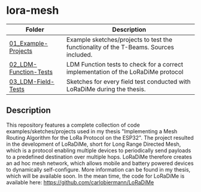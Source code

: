 # lora-mesh

|Folder                                                       |Description                                                                 |
|-------------------------------------------------------------|----------------------------------------------------------------------------|
|[01_Example-Projects](/01_Example-Projects)|Example sketches/projects to test the functionality of the T-Beams. Sources included.|
|[02_LDM-Function-Tests](/02_LDM-Function-Tests)                |LDM Function tests to check for a correct implementation of the LoRaDiMe protocol|
|[03_LDM-Field-Tests](/03_LDM-Field-Tests)|Sketches for every field test conducted with LoRaDiMe during the thesis.|


## Description

This repository features a complete collection of code examples/sketches/projects used in my thesis "Implementing a Mesh Routing Algorithm for the LoRa Protocol on the ESP32". The project resulted in the development of LoRaDiMe, short for Long Range Directed Mesh, which is a protocol enabling multiple devices to periodically send payloads to a predefined destination over multiple hops. LoRaDiMe therefore creates an ad hoc mesh network, which allows mobile and battery powered devices to dynamically self-configure. More information can be found in my thesis, which will be available soon. In the mean time, the code for LoRaDiMe is available here: 
https://github.com/carlobiermann/LoRaDiMe




